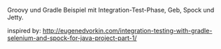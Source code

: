 Groovy und Gradle Beispiel mit Integration-Test-Phase, Geb, Spock und Jetty.

inspired by: http://eugenedvorkin.com/integration-testing-with-gradle-selenium-and-spock-for-java-project-part-1/
